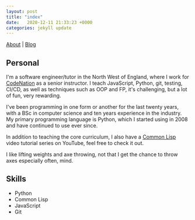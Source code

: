 ```yaml
---
layout: post
title: "index"
date:   2020-12-11 21:33:23 +0000
categories: jekyll update
---
```


[About](about.markdown) | [Blog](blog.markdown)

## Personal

I'm a software engineer/tutor in the North West of England, where I work for [CodeNation](https://wearecodenation.com/) as a senior instructor. I teach JavaScript, Python, git, testing, CI/CD, as well as techniques such as OOP and FP, it's challenging, but a lot of fun, very rewarding.

I've been programming in one form or another for the last twenty years, with a BSc in computer science and ten years experience in the industry. My primary programming language is Python, which I started using in 2008 and have continued to use ever since.

In addition to teaching the core curriculum, I also have a [Common Lisp](https://www.youtube.com/channel/UC1J47RqBfY6VgLUZ5YSYkqw) video tutorial series on YouTube, feel free to check it out.

I like lifting weights and axe throwing, not that I get the chance to throw axes especially often, mind.

## Skills

- Python
- Common Lisp
- JavaScript
- Git
